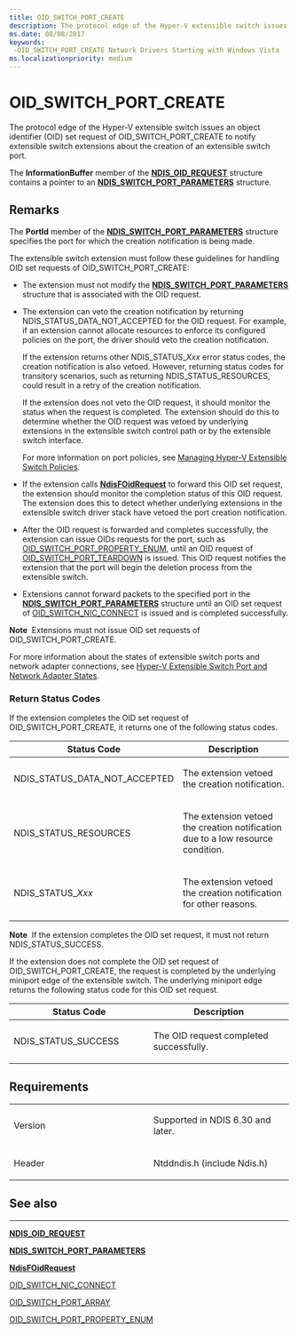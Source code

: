 ```yaml
---
title: OID_SWITCH_PORT_CREATE
description: The protocol edge of the Hyper-V extensible switch issues an object identifier (OID) set request of OID_SWITCH_PORT_CREATE to notify extensible switch extensions about the creation of an extensible switch port.
ms.date: 08/08/2017
keywords: 
 -OID_SWITCH_PORT_CREATE Network Drivers Starting with Windows Vista
ms.localizationpriority: medium
---
```


# OID\_SWITCH\_PORT\_CREATE


The protocol edge of the Hyper-V extensible switch issues an object identifier (OID) set request of OID\_SWITCH\_PORT\_CREATE to notify extensible switch extensions about the creation of an extensible switch port.

The **InformationBuffer** member of the [**NDIS\_OID\_REQUEST**](/windows-hardware/drivers/ddi/ndis/ns-ndis-_ndis_oid_request) structure contains a pointer to an [**NDIS\_SWITCH\_PORT\_PARAMETERS**](/windows-hardware/drivers/ddi/ntddndis/ns-ntddndis-_ndis_switch_port_parameters) structure.

Remarks
-------

The **PortId** member of the [**NDIS\_SWITCH\_PORT\_PARAMETERS**](/windows-hardware/drivers/ddi/ntddndis/ns-ntddndis-_ndis_switch_port_parameters) structure specifies the port for which the creation notification is being made.

The extensible switch extension must follow these guidelines for handling OID set requests of OID\_SWITCH\_PORT\_CREATE:

-   The extension must not modify the [**NDIS\_SWITCH\_PORT\_PARAMETERS**](/windows-hardware/drivers/ddi/ntddndis/ns-ntddndis-_ndis_switch_port_parameters) structure that is associated with the OID request.

-   The extension can veto the creation notification by returning NDIS\_STATUS\_DATA\_NOT\_ACCEPTED for the OID request. For example, if an extension cannot allocate resources to enforce its configured policies on the port, the driver should veto the creation notification.

    If the extension returns other NDIS\_STATUS\_*Xxx* error status codes, the creation notification is also vetoed. However, returning status codes for transitory scenarios, such as returning NDIS\_STATUS\_RESOURCES, could result in a retry of the creation notification.

    If the extension does not veto the OID request, it should monitor the status when the request is completed. The extension should do this to determine whether the OID request was vetoed by underlying extensions in the extensible switch control path or by the extensible switch interface.

    For more information on port policies, see [Managing Hyper-V Extensible Switch Policies](./managing-hyper-v-extensible-switch-extensibility-policies.md).

-   If the extension calls [**NdisFOidRequest**](/windows-hardware/drivers/ddi/ndis/nf-ndis-ndisfoidrequest) to forward this OID set request, the extension should monitor the completion status of this OID request. The extension does this to detect whether underlying extensions in the extensible switch driver stack have vetoed the port creation notification.

-   After the OID request is forwarded and completes successfully, the extension can issue OIDs requests for the port, such as [OID\_SWITCH\_PORT\_PROPERTY\_ENUM](oid-switch-port-property-enum.md), until an OID request of [OID\_SWITCH\_PORT\_TEARDOWN](oid-switch-port-teardown.md) is issued. This OID request notifies the extension that the port will begin the deletion process from the extensible switch.

-   Extensions cannot forward packets to the specified port in the [**NDIS\_SWITCH\_PORT\_PARAMETERS**](/windows-hardware/drivers/ddi/ntddndis/ns-ntddndis-_ndis_switch_port_parameters) structure until an OID set request of [OID\_SWITCH\_NIC\_CONNECT](oid-switch-nic-connect.md) is issued and is completed successfully.

**Note**  Extensions must not issue OID set requests of OID\_SWITCH\_PORT\_CREATE.

 

For more information about the states of extensible switch ports and network adapter connections, see [Hyper-V Extensible Switch Port and Network Adapter States](./hyper-v-extensible-switch-port-and-network-adapter-states.md).

### Return Status Codes

If the extension completes the OID set request of OID\_SWITCH\_PORT\_CREATE, it returns one of the following status codes.

<table>
<colgroup>
<col width="50%" />
<col width="50%" />
</colgroup>
<thead>
<tr class="header">
<th>Status Code</th>
<th>Description</th>
</tr>
</thead>
<tbody>
<tr class="odd">
<td><p>NDIS_STATUS_DATA_NOT_ACCEPTED</p></td>
<td><p>The extension vetoed the creation notification.</p></td>
</tr>
<tr class="even">
<td><p>NDIS_STATUS_RESOURCES</p></td>
<td><p>The extension vetoed the creation notification due to a low resource condition.</p></td>
</tr>
<tr class="odd">
<td><p>NDIS_STATUS_<em>Xxx</em></p></td>
<td><p>The extension vetoed the creation notification for other reasons.</p></td>
</tr>
</tbody>
</table>

 

**Note**  If the extension completes the OID set request, it must not return NDIS\_STATUS\_SUCCESS.

 

If the extension does not complete the OID set request of OID\_SWITCH\_PORT\_CREATE, the request is completed by the underlying miniport edge of the extensible switch. The underlying miniport edge returns the following status code for this OID set request.

<table>
<colgroup>
<col width="50%" />
<col width="50%" />
</colgroup>
<thead>
<tr class="header">
<th>Status Code</th>
<th>Description</th>
</tr>
</thead>
<tbody>
<tr class="odd">
<td><p>NDIS_STATUS_SUCCESS</p></td>
<td><p>The OID request completed successfully.</p></td>
</tr>
</tbody>
</table>

 

Requirements
------------

<table>
<colgroup>
<col width="50%" />
<col width="50%" />
</colgroup>
<tbody>
<tr class="odd">
<td><p>Version</p></td>
<td><p>Supported in NDIS 6.30 and later.</p></td>
</tr>
<tr class="even">
<td><p>Header</p></td>
<td>Ntddndis.h (include Ndis.h)</td>
</tr>
</tbody>
</table>

## See also


****
[**NDIS\_OID\_REQUEST**](/windows-hardware/drivers/ddi/ndis/ns-ndis-_ndis_oid_request)

[**NDIS\_SWITCH\_PORT\_PARAMETERS**](/windows-hardware/drivers/ddi/ntddndis/ns-ntddndis-_ndis_switch_port_parameters)

[**NdisFOidRequest**](/windows-hardware/drivers/ddi/ndis/nf-ndis-ndisfoidrequest)

[OID\_SWITCH\_NIC\_CONNECT](oid-switch-nic-connect.md)

[OID\_SWITCH\_PORT\_ARRAY](oid-switch-port-array.md)

[OID\_SWITCH\_PORT\_PROPERTY\_ENUM](oid-switch-port-property-enum.md)

 

